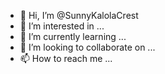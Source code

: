 - 👋 Hi, I’m @SunnyKalolaCrest
- 👀 I’m interested in ...
- 🌱 I’m currently learning ...
- 💞️ I’m looking to collaborate on ...
- 📫 How to reach me ...

<!---
SunnyKalolaCrest/SunnyKalolaCrest is a ✨ special ✨ repository because its `README.md` (this file) appears on your GitHub profile.
You can click the Preview link to take a look at your changes.
--->
